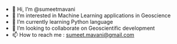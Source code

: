 - 👋 Hi, I’m @sumeetmavani
- 👀 I’m interested in Machine Learning applications in Geoscience
- 🌱 I’m currently learning Python language
- 💞️ I’m looking to collaborate on Geoscientific development
- 📫 How to reach me : sumeet.mavani@gmail.com

<!---
sumeetmavani/sumeetmavani is a ✨ special ✨ repository because its `README.md` (this file) appears on your GitHub profile.
You can click the Preview link to take a look at your changes.
--->
